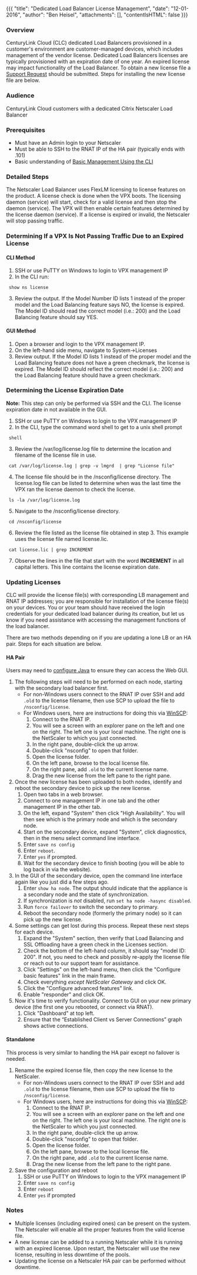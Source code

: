 {{{
  "title": "Dedicated Load Balancer License Management",
  "date": "12-01-2016",
  "author": "Ben Heisel",
  "attachments": [],
  "contentIsHTML": false
}}}

### Overview

CenturyLink Cloud (CLC) dedicated Load Balancers provisioned in a customer's environment are customer-managed devices, which includes management of the vendor license. Dedicated Load Balancers licenses are typically provisioned with an expiration date of one year. An expired license may impact functionality of the Load Balancer. To obtain a new license file a [Support Request](../Support/how-do-i-report-a-support-issue.md) should be submitted. Steps for installing the new license file are below.

### Audience

CenturyLink Cloud customers with a dedicated Citrix Netscaler Load Balancer

### Prerequisites

* Must have an Admin login to your Netscaler
* Must be able to SSH to the RNAT IP of the HA pair (typically ends with .101)
* Basic understanding of [Basic Management Using the CLI](../Network/dedicated-load-balancer-using-cli-basic-management.md)

### Detailed Steps

The Netscaler Load Balancer uses FlexLM licensing to license features on the product. A license check is done when the VPX boots. The licensing daemon (service) will start, check for a valid license and then stop the daemon (service). The VPX will then enable certain features determined by the license daemon (service). If a license is expired or invalid, the Netscaler will stop passing traffic.

### Determining If a VPX Is Not Passing Traffic Due to an Expired License

#### CLI Method

1. SSH or use PuTTY on Windows to login to VPX management IP
2. In the CLI run:
 ```
  show ns license
 ```

3. Review the output. If the Model Number ID lists 1 instead of the proper model and the Load Balancing feature says NO, the license is expired. The Model ID should read the correct model (i.e.: 200) and the Load Balancing feature should say YES.

#### GUI Method

1. Open a browser and login to the VPX management IP.
2. On the left-hand side menu, navigate to System->Licenses
3. Review output. If the Model ID lists 1 instead of the proper model and the Load Balancing feature does not have a green checkmark, the license is expired. The Model ID should reflect the correct model (i.e.: 200) and the Load Balancing feature should have a green checkmark.

### Determining the License Expiration Date

**Note:** This step can only be performed via SSH and the CLI. The license expiration date in not available in the GUI.

1. SSH or use PuTTY on Windows to login to the VPX management IP
2. In the CLI, type the command word shell to get to a unix shell prompt
 ```
  shell
  ```

3. Review the /var/log/license.log file to determine the location and filename of the license file in use.
 ```
  cat /var/log/license.log | grep -v lmgrd  | grep "License file"
  ```

4. The license file should be in the /nsconfig/license directory. The license.log file can be listed to determine when was the last time the VPX ran the license daemon to check the license.
 ```
  ls -la /var/log/license.log
  ```

5. Navigate to the /nsconfig/license directory.
 ```
  cd /nsconfig/license
  ```

6. Review the file listed as the license file obtained in step 3. This example uses the license file named license.lic.
 ```
  cat license.lic | grep INCREMENT
  ```

7. Observe the lines in the file that start with the word **INCREMENT** in all capital letters. This line contains the license expiration date.

### Updating Licenses

CLC will provide the license file(s) with corresponding LB management and RNAT IP addresses; you are responsible for installation of the license file(s) on your devices. You or your team should have received the login credentials for your dedicated load balancer during its creation, but let us know if you need assistance with accessing the management functions of the load balancer.

There are two methods depending on if you are updating a lone LB or an HA pair. Steps for each situation are below.

#### HA Pair

Users may need to [configure Java](../General/CenturyLinkCloud/how-to-configure-java-settings-to-access-web-user-interfaces.md) to ensure they can access the Web GUI.

1. The following steps will need to be performed on each node, starting with the secondary load balancer first.
   - For non-Windows users connect to the RNAT IP over SSH and add `.old` to the license filename, then use SCP to upload the file to `/nsconfig/license`.
   - For Windows users, here are instructions for doing this via [WinSCP](https://winscp.net):
      1. Connect to the RNAT IP.
      2. You will see a screen with an explorer pane on the left and one on the right. The left one is your local machine. The right one is the NetScaler to which you just connected.
      3. In the right pane, double-click the up arrow.
      4. Double-click "nsconfig" to open that folder.
      5. Open the license folder.
      6. On the left pane, browse to the local license file.
      7. On the right pane, add `.old` to the current license name.
      8. Drag the new license from the left pane to the right pane.
2. Once the new license has been uploaded to both nodes, identify and reboot the secondary device to pick up the new license.
   1. Open two tabs in a web browser.
   2. Connect to one management IP in one tab and the other management IP in the other tab.
   3. On the left, expand "System" then click "High Availability". You will then see which is the primary node and which is the secondary node.
   4. Start on the secondary device, expand "System", click diagnostics, then in the menu select command line interface.
   5. Enter `save ns config`
   6. Enter `reboot`.
   7. Enter `yes` if prompted.
   8. Wait for the secondary device to finish booting (you will be able to log back in via the website).
3. In the GUI of the secondary device, open the command line interface again like you just did a few steps ago.
   1. Enter `show ha node`. The output should indicate that the appliance is a secondary node and the state of synchronization.
   2. If synchronization is *not* disabled, run `set ha node -hasync disabled`.
   3. Run `force failover` to switch the secondary to primary.
   4. Reboot the secondary node (formerly the primary node) so it can pick up the new license.
4. Some settings can get lost during this process. Repeat these next steps for each device.
   1. Expand the "System" section, then verify that Load Balancing and SSL Offloading have a green check in the Licenses section.
   2. Check the bottom of the left-hand column, it should say "model ID: 200". If not, you need to check and possibly re-apply the license file or reach out to our support team for assistance.
   3. Click "Settings" on the left-hand menu, then click the "Configure basic features" link in the main frame.
   4. Check everything *except NetScaler Gateway* and click OK.
   5. Click the "Configure advanced features" link.
   6. Enable "responder" and click OK.
5. Now it's time to verify functionality. Connect to GUI on your new primary device (the first one you rebooted, or connect via RNAT).
   1. Click "Dashboard" at top left.
   2. Ensure that the “Established Client vs Server Connections” graph shows active connections.

#### Standalone

This process is very similar to handling the HA pair except no failover is needed.


1. Rename the expired license file, then copy the new license to the NetScaler.
   - For non-Windows users connect to the RNAT IP over SSH and add `.old` to the license filename, then use SCP to upload the file to `/nsconfig/license`.
   - For Windows users, here are instructions for doing this via [WinSCP](https://winscp.net):
      1. Connect to the RNAT IP.
      2. You will see a screen with an explorer pane on the left and one on the right. The left one is your local machine. The right one is the NetScaler to which you just connected.
      3. In the right pane, double-click the up arrow.
      4. Double-click "nsconfig" to open that folder.
      5. Open the license folder.
      6. On the left pane, browse to the local license file.
      7. On the right pane, add `.old` to the current license name.
      8. Drag the new license from the left pane to the right pane.
2. Save the configuration and reboot
   1. SSH or use PuTTY on Windows to login to the VPX management IP
   2. Enter `save ns config`
   3. Enter `reboot`
   4. Enter `yes` if prompted

### Notes

* Multiple licenses (including expired ones) can be present on the system. The Netscaler will enable all the proper features from the valid license file.
* A new license can be added to a running Netscaler while it is running with an expired license. Upon restart, the Netscaler will use the new license, resulting in less downtime of the pools.
* Updating the license on a Netscaler HA pair can be performed without downtime.

